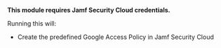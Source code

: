 **This module requires Jamf Security Cloud credentials.**

Running this will: 

- Create the predefined Google Access Policy in Jamf Security Cloud